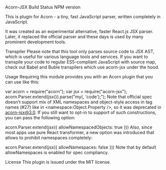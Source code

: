 Acorn-JSX
Build Status NPM version

This is plugin for Acorn - a tiny, fast JavaScript parser, written completely in JavaScript.

It was created as an experimental alternative, faster React.js JSX parser. Later, it replaced the official parser and these days is used by many prominent development tools.

Transpiler
Please note that this tool only parses source code to JSX AST, which is useful for various language tools and services. If you want to transpile your code to regular ES5-compliant JavaScript with source map, check out Babel and Buble transpilers which use acorn-jsx under the hood.

Usage
Requiring this module provides you with an Acorn plugin that you can use like this:

var acorn = require("acorn");
var jsx = require("acorn-jsx");
acorn.Parser.extend(jsx()).parse("my(<jsx/>, 'code');");
Note that official spec doesn't support mix of XML namespaces and object-style access in tag names (#27) like in <namespace:Object.Property />, so it was deprecated in acorn-jsx@3.0. If you still want to opt-in to support of such constructions, you can pass the following option:

acorn.Parser.extend(jsx({ allowNamespacedObjects: true }))
Also, since most apps use pure React transformer, a new option was introduced that allows to prohibit namespaces completely:

acorn.Parser.extend(jsx({ allowNamespaces: false }))
Note that by default allowNamespaces is enabled for spec compliancy.

License
This plugin is issued under the MIT license.
